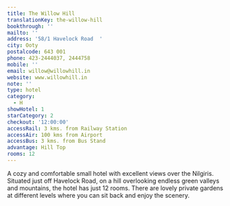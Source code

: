 ```yaml
---
title: The Willow Hill
translationKey: the-willow-hill
bookthrough: ''
mailto: ''
address: '58/1 Havelock Road  '
city: Ooty
postalcode: 643 001
phone: 423-2444037, 2444758
mobile: ''
email: willow@willowhill.in
website: www.willowhill.in
note: ''
type: hotel
category:
  - H
showHotel: 1
starCategory: 2
checkout: '12:00:00'
accessRail: 3 kms. from Railway Station
accessAir: 100 kms from Airport
accessBus: 3 kms. from Bus Stand
advantage: Hill Top
rooms: 12
---
```

A cozy and comfortable small hotel with excellent views over the Nilgiris. Situated just off Havelock Road, on a hill overlooking endless green valleys and mountains, the hotel has just 12 rooms. There are lovely private gardens at different levels where you can sit back and enjoy the scenery.